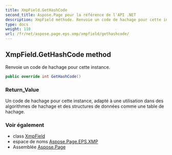```yaml
---
title: XmpField.GetHashCode
second_title: Aspose.Page pour la référence de l'API .NET
description: XmpField méthode. Renvoie un code de hachage pour cette instance.
type: docs
weight: 110
url: /fr/net/aspose.page.eps.xmp/xmpfield/gethashcode/
---
```

## XmpField.GetHashCode method

Renvoie un code de hachage pour cette instance.

```csharp
public override int GetHashCode()
```

### Return_Value

Un code de hachage pour cette instance, adapté à une utilisation dans des algorithmes de hachage et des structures de données comme une table de hachage.

### Voir également

* class [XmpField](../)
* espace de noms [Aspose.Page.EPS.XMP](../../xmpfield/)
* Assemblée [Aspose.Page](../../../)


